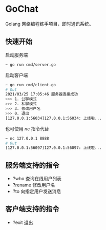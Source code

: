 # GoChat

Golang 网络编程练手项目，即时通讯系统。

## 快速开始

启动服务端

```bash
~ go run cmd/server.go
```

启动客户端

```bash
~ go run cmd/client.go
# Out
2021/03/25 17:05:46 服务器连接成功
>>> 1. 公聊模式
>>> 2. 私聊模式
>>> 3. 修改用户名
>>> 0. 退出
[127.0.0.1:56034]127.0.0.1:56034: 上线啦...
```

也可使用 *nc* 指令代替

```bash
~ nc 127.0.0.1 8888
# Out
[127.0.0.1:56097]127.0.0.1:56097: 上线啦...
```

## 服务端支持的指令

* ?who 查询在线用户列表
* ?rename 修改用户名
* ?to 向指定用户发送消息

## 客户端支持的指令

* ?exit 退出
